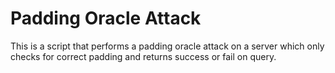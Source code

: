 # Padding Oracle Attack
This is a script that performs a padding oracle attack on a server which only checks for correct padding and returns success or fail on query.
